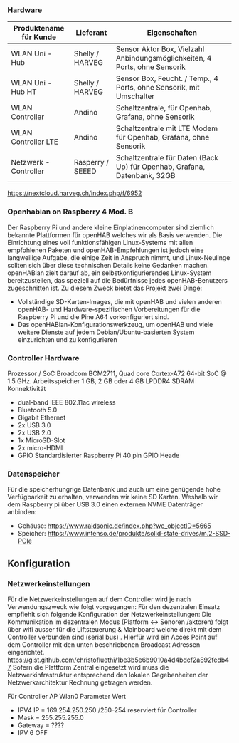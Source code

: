 ### Hardware  

Produktename für Kunde    | 	Lieferant       |  Eigenschaften  
--------------------------|-------------------|-----------------  
WLAN Uni - Hub            |  Shelly / HARVEG  |  Sensor Aktor Box, Vielzahl Anbindungsmöglichkeiten, 4 Ports, ohne Sensorik  
WLAN Uni - Hub HT	        |  Shelly / HARVEG  |  Sensor Box, Feucht. / Temp., 4 Ports,  ohne Sensorik, mit Umschalter  
WLAN Controller           |	 Andino           |  Schaltzentrale, für Openhab, Grafana,  ohne Sensorik  
WLAN Controller LTE	      |  Andino           |  Schaltzentrale mit LTE Modem für Openhab, Grafana,  ohne Sensorik  
Netzwerk - Controller     |  Rasperry / SEEED |  Schaltzentrale für Daten (Back Up) für Openhab, Grafana, Datenbank, 32GB  

https://nextcloud.harveg.ch/index.php/f/6952  


### Openhabian on Raspberry 4 Mod. B
Der Raspberry Pi und andere kleine Einplatinencomputer sind ziemlich bekannte Plattformen für openHAB welches wir als Basis verwenden. Die Einrichtung eines voll funktionsfähigen Linux-Systems mit allen empfohlenen Paketen und openHAB-Empfehlungen ist jedoch eine langweilige Aufgabe, die einige Zeit in Anspruch nimmt, und Linux-Neulinge sollten sich über diese technischen Details keine Gedanken machen. openHABian zielt darauf ab, ein selbstkonfigurierendes Linux-System bereitzustellen, das speziell auf die Bedürfnisse jedes openHAB-Benutzers zugeschnitten ist. Zu diesem Zweck bietet das Projekt zwei Dinge:
* Vollständige SD-Karten-Images, die mit openHAB und vielen anderen openHAB- und Hardware-spezifischen Vorbereitungen für die Raspberry Pi und die Pine A64 vorkonfiguriert sind.
* Das openHABian-Konfigurationswerkzeug, um openHAB und viele weitere Dienste auf jedem Debian/Ubuntu-basierten System einzurichten und zu konfigurieren 

### Controller Hardware
Prozessor / SoC	Broadcom BCM2711, Quad core Cortex-A72 64-bit SoC @ 1.5 GHz.
Arbeitsspeicher	1 GB, 2 GB oder 4 GB LPDDR4 SDRAM
Konnektivität	
* dual-band IEEE 802.11ac wireless
* Bluetooth 5.0
*	Gigabit Ethernet
* 2x USB 3.0
* 2x USB 2.0
*	1x MicroSD-Slot
*	2x micro-HDMI
* GPIO	Standardisierter Raspberry Pi 40 pin GPIO Heade

### Datenspeicher
Für die speicherhungrige Datenbank und auch um eine genügende hohe Verfügbarkeit zu erhalten, verwenden wir keine SD Karten. Weshalb wir dem Raspberry pi über USB 3.0 einen externen NVME Datenträger anbinden:
* Gehäuse: https://www.raidsonic.de/index.php?we_objectID=5665
* Speicher: https://www.intenso.de/produkte/solid-state-drives/m.2-SSD-PCIe

## Konfiguration

### Netzwerkeinstellungen

Für die Netzwerkeinstellungen auf dem Controller wird je nach Verwendungszweck wie folgt vorgegangen:
Für den dezentralen Einsatz empfiehlt sich folgende Konfiguration der Netzwerkeinstellungen: Die Kommunikation im dezentralen Modus (Platform <-> Senoren /aktoren) folgt über wifi ausser für die Liftsteuerung & Mainboard welche direkt mit dem Controller verbunden sind (serial bus) . Hierfür wird ein Acces Point auf dem Controller mit den unten beschriebenen Broadcast Adressen eingerichtet. 
https://gist.github.com/christofluethi/1be3b5e6b9010a4d4bdcf2a892fedb47
Sofern die Plattform Zentral eingesetzt wird muss die Netzwerkinfrastruktur entsprechend den lokalen Gegebenheiten der Netzwerkarchitektur Rechnung getragen werden.

Für Controller AP Wlan0
Parameter	Wert
* IPV4	IP   =   169.254.250.250 /250-254 reserviert für Controller
* Mask       =   255.255.255.0
* Gateway    =   ????
* IPV 6	OFF
